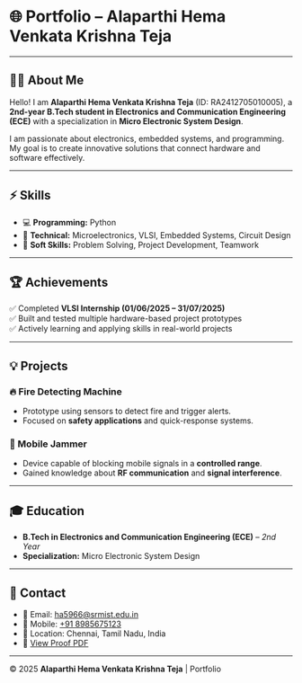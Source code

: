 # 🌐 Portfolio – Alaparthi Hema Venkata Krishna Teja  

---

## 👨‍🎓 About Me  
Hello! I am **Alaparthi Hema Venkata Krishna Teja** (ID: RA2412705010005), a **2nd-year B.Tech student in Electronics and Communication Engineering (ECE)** with a specialization in **Micro Electronic System Design**.  

I am passionate about electronics, embedded systems, and programming. My goal is to create innovative solutions that connect hardware and software effectively.  

---

## ⚡ Skills  
- 💻 **Programming:** Python  
- 🔧 **Technical:** Microelectronics, VLSI, Embedded Systems, Circuit Design  
- 🎯 **Soft Skills:** Problem Solving, Project Development, Teamwork  

---

## 🏆 Achievements  
✅ Completed **VLSI Internship (01/06/2025 – 31/07/2025)**  
✅ Built and tested multiple hardware-based project prototypes  
✅ Actively learning and applying skills in real-world projects  

---

## 💡 Projects  

### 🔥 Fire Detecting Machine  
- Prototype using sensors to detect fire and trigger alerts.  
- Focused on **safety applications** and quick-response systems.  

### 📡 Mobile Jammer  
- Device capable of blocking mobile signals in a **controlled range**.  
- Gained knowledge about **RF communication** and **signal interference**.  

---

## 🎓 Education  
- **B.Tech in Electronics and Communication Engineering (ECE)** – *2nd Year*  
- **Specialization:** Micro Electronic System Design  

---

## 📩 Contact  
- 📧 Email: [ha5966@srmist.edu.in](mailto:ha5966@srmist.edu.in)  
- 📱 Mobile: [+91 8985675123](tel:+918985675123)  
- 📍 Location: Chennai, Tamil Nadu, India  
- 📄 [View Proof PDF](Alaparthi%20Hema%20Venkata%20Krishna%20Teja.pdf)  

---

© 2025 **Alaparthi Hema Venkata Krishna Teja** | Portfolio

